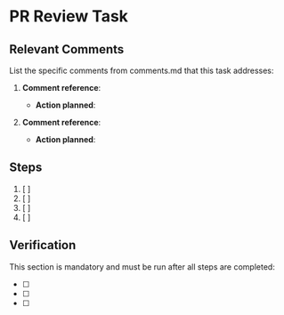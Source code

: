 # PR Review Task

## Relevant Comments

List the specific comments from comments.md that this task addresses:

1. **Comment reference**:
   - **Action planned**:

2. **Comment reference**:
   - **Action planned**:

## Steps

1. [ ]
2. [ ]
3. [ ]
4. [ ]

## Verification

This section is mandatory and must be run after all steps are completed:

- [ ]
- [ ]
- [ ]
